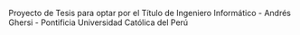 Proyecto de Tesis para optar por el Título de Ingeniero Informático - Andrés Ghersi - Pontificia Universidad Católica del Perú
